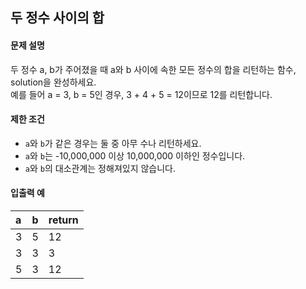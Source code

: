 ## 두 정수 사이의 합

#### 문제 설명

두 정수 a, b가 주어졌을 때 a와 b 사이에 속한 모든 정수의 합을 리턴하는 함수, solution을 완성하세요.<br/>
예를 들어 a = 3, b = 5인 경우, 3 + 4 + 5 = 12이므로 12를 리턴합니다.

#### 제한 조건

* `a`와 `b`가 같은 경우는 둘 중 아무 수나 리턴하세요.
* `a`와 `b`는 -10,000,000 이상 10,000,000 이하인 정수입니다.
* `a`와 `b`의 대소관계는 정해져있지 않습니다.

#### 입출력 예
| a | b | return |
| :--- | :--- | :--- |
| 3 | 5 | 12 |
| 3 | 3 | 3 |
| 5 | 3 | 12 |